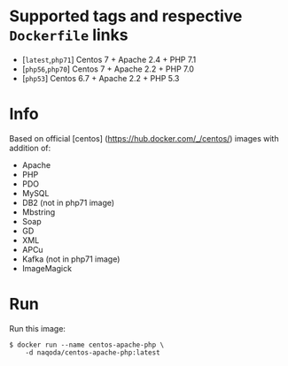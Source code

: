 # Supported tags and respective `Dockerfile` links

-	[`latest`,`php71`] Centos 7 + Apache 2.4 + PHP 7.1
-   [`php56`,`php70`] Centos 7 + Apache 2.2 + PHP 7.0
-   [`php53`] Centos 6.7 + Apache 2.2 + PHP 5.3

# Info
Based on official [centos] (https://hub.docker.com/_/centos/) images with addition of:

- Apache
- PHP
- PDO
- MySQL
- DB2 (not in php71 image)
- Mbstring
- Soap
- GD
- XML
- APCu
- Kafka  (not in php71 image)
- ImageMagick

# Run
Run this image:

```console
$ docker run --name centos-apache-php \
	-d naqoda/centos-apache-php:latest
```